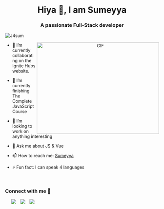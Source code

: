 <h1 align="center">Hiya 👋, I am Sumeyya</a></h1>
<h3 align="center">A passionate Full-Stack developer</h3>

<p align="left"> <img src="https://komarev.com/ghpvc/?username=j4sum" alt="J4sum" /> </p>

<a target="_blank" align="center">
  <img align="right" top="500" height="300" width="400" alt="GIF" src="https://media.giphy.com/media/uB86ZyWQsnFSGYe2sA/giphy.gif">
</a>

- 🔭 I’m currently collaborating on the Ignite Hubs website.

- 🌱 I’m currently finishing The Complete JavaScript Course

- 👯 I’m looking to work on anything interesting

- 💬 Ask me about JS & Vue

- 📫 How to reach me: [Sumeyya](mailto:jasumdev@gmail.com?subject=[Email])

- ⚡ Fun fact: I can speak 4 languages

<br/>
<h3 align="left" >Connect with me 🤝 </h3>

<p align="left">

 <div align="left"  class="icons-social" style="margin-left: 10px;">
    <a style="margin-left: 10px;" href="https://twitter.com/_jasum_" target="_blank" >
			<img src="https://user-images.githubusercontent.com/22180351/208762312-9261f93c-fb43-47e2-9ef6-294f0dbb32d4.png"></a>
      <a style="margin-left: 10px;" href="https://www.linkedin.com/in/sumeyya-javaid/" target="_blank" >
       <img src="https://user-images.githubusercontent.com/22180351/208762097-681abcdc-df56-41ba-ad03-a9d7d81d8e4c.png"></a>
       <a style="margin-left: 10px;" href="https://github.com/j4sum" target="_blank" >
		   <img src="https://user-images.githubusercontent.com/22180351/208761837-6af02b8c-aedb-4610-ae99-b0d773f2c8d1.png"></a>
      </div>

</p>

